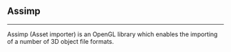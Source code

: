 ## Assimp
---
Assimp (Asset importer) is an OpenGL library which enables the importing of a number of 3D object file formats.